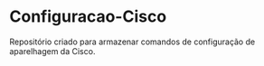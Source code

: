 # Configuracao-Cisco
Repositório criado para armazenar comandos de configuração de aparelhagem da Cisco.

